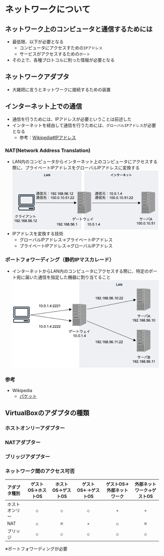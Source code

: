 # ネットワークについて
## ネットワーク上のコンピュータと通信するためには
- 最低限、以下が必要となる
   - コンピュータにアクセスすための`IPアドレス`
   - サービスがアクセスするための`ポート`
- その上で、各種プロトコルに則った情報が必要となる

## ネットワークアダプタ
- 大雑把に言うとネットワークに接続するための装置

## インターネット上での通信
- 通信を行うためには、IPアドレスが必要ということは前述した
- インターネットを経由して通信を行うためには、`グローバルIPアドレス`が必要となる
   - 参考：[Wikipedia#IPアドレス](https://ja.wikipedia.org/wiki/IP%E3%82%A2%E3%83%89%E3%83%AC%E3%82%B9)

### NAT(Network Address Translation)
- LAN内のコンピュータからインターネット上のコンピュータにアクセスする際に、プライベートIPアドレスをグローバルIPアドレスに変換する
   ![NAT](/images/network/nat.png)
- IPアドレスを変換する技術
   - グローバルIPアドレス→プライベートIPアドレス
   - プライベートIPアドレス→グローバルIPアドレス

### ポートフォワーディング（静的IPマスカレード）
- インターネットからLAN内のコンピュータにアクセスする際に、特定のポート宛に届いた通信を指定した機器に割り当てること
   ![ポートフォワーディング](/images/network/port_forwarding.png)

### 参考
- Wikipedia
   - [パケット](https://ja.wikipedia.org/wiki/%E3%83%91%E3%82%B1%E3%83%83%E3%83%88)

## VirtualBoxのアダプタの種類
### ホストオンリーアダプター

### NATアダプター

### ブリッジアダプター

### ネットワーク間のアクセス可否

|アダプタ種別|ゲストOS→ホストOS|ホストOS→ゲストOS|ゲストOS←→ゲストOS|ゲストOS→外部ネットワーク|外部ネットワーク→ゲストOS|
|:--|:--:|:--:|:--:|:--:|:--:|
|ホストオンリー|`○`|`○`|`○`|`×`|`×`|
|NAT|`○`|`※`|`×`|`○`|`※`|
|ブリッジ|`○`|`○`|`○`|`○`|`○`|

※ポートフォワーディングが必要
